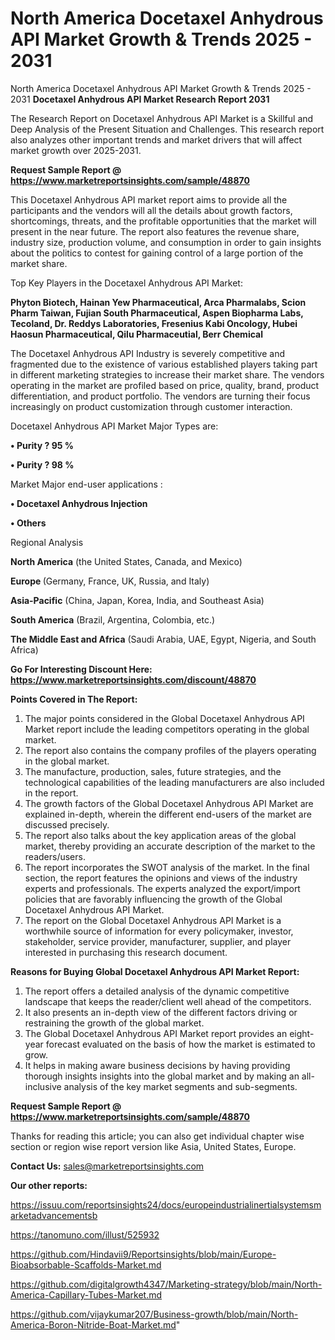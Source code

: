 # North America Docetaxel Anhydrous API Market Growth & Trends 2025 - 2031
North America Docetaxel Anhydrous API Market Growth & Trends 2025 - 2031
<strong>Docetaxel Anhydrous API Market Research Report 2031</strong>

The Research Report on Docetaxel Anhydrous API Market is a Skillful and Deep Analysis of the Present Situation and Challenges. This research report also analyzes other important trends and market drivers that will affect market growth over 2025-2031.

<strong>Request Sample Report @ <a href=https://www.marketreportsinsights.com/sample/48870>https://www.marketreportsinsights.com/sample/48870</a></strong>

This Docetaxel Anhydrous API market report aims to provide all the participants and the vendors will all the details about growth factors, shortcomings, threats, and the profitable opportunities that the market will present in the near future. The report also features the revenue share, industry size, production volume, and consumption in order to gain insights about the politics to contest for gaining control of a large portion of the market share.

Top Key Players in the Docetaxel Anhydrous API Market:

<strong>Phyton Biotech, Hainan Yew Pharmaceutical, Arca Pharmalabs, Scion Pharm Taiwan, Fujian South Pharmaceutical, Aspen Biopharma Labs, Tecoland, Dr. Reddys Laboratories, Fresenius Kabi Oncology, Hubei Haosun Pharmaceutical, Qilu Pharmaceutial, Berr Chemical</strong>

The Docetaxel Anhydrous API Industry is severely competitive and fragmented due to the existence of various established players taking part in different marketing strategies to increase their market share. The vendors operating in the market are profiled based on price, quality, brand, product differentiation, and product portfolio. The vendors are turning their focus increasingly on product customization through customer interaction.

Docetaxel Anhydrous API Market Major Types are:

<strong>•  Purity ? 95 %

•  Purity ? 98 %</strong>

Market Major end-user applications :

<strong>•  Docetaxel Anhydrous Injection

•  Others</strong>

Regional Analysis

</u><strong><b>North America</b></strong> (the United States, Canada, and Mexico)

<strong><b>Europe </b></strong>(Germany, France, UK, Russia, and Italy)

<strong><b>Asia-Pacific</b></strong> (China, Japan, Korea, India, and Southeast Asia)

<strong><b>South America</b></strong> (Brazil, Argentina, Colombia, etc.)

<strong><b>The Middle East and Africa</b></strong> (Saudi Arabia, UAE, Egypt, Nigeria, and South Africa)

<strong>Go For Interesting Discount Here: <a href=https://www.marketreportsinsights.com/discount/48870>https://www.marketreportsinsights.com/discount/48870</a></strong>

<strong>Points Covered in The Report:</strong>
<ol>
  <li>The major points considered in the Global Docetaxel Anhydrous API Market report include the leading competitors operating in the global market.</li>
  <li>The report also contains the company profiles of the players operating in the global market.</li>
  <li>The manufacture, production, sales, future strategies, and the technological capabilities of the leading manufacturers are also included in the report.</li>
  <li>The growth factors of the Global Docetaxel Anhydrous API Market are explained in-depth, wherein the different end-users of the market are discussed precisely.</li>
  <li>The report also talks about the key application areas of the global market, thereby providing an accurate description of the market to the readers/users.</li>
  <li>The report incorporates the SWOT analysis of the market. In the final section, the report features the opinions and views of the industry experts and professionals. The experts analyzed the export/import policies that are favorably influencing the growth of the Global Docetaxel Anhydrous API Market.</li>
  <li>The report on the Global Docetaxel Anhydrous API Market is a worthwhile source of information for every policymaker, investor, stakeholder, service provider, manufacturer, supplier, and player interested in purchasing this research document.</li>
</ol>
<strong>Reasons for Buying Global Docetaxel Anhydrous API Market Report:</strong>

<ol>
  <li>The report offers a detailed analysis of the dynamic competitive landscape that keeps the reader/client well ahead of the competitors.</li>
  <li>It also presents an in-depth view of the different factors driving or restraining the growth of the global market.</li>
  <li>The Global Docetaxel Anhydrous API Market report provides an eight-year forecast evaluated on the basis of how the market is estimated to grow.</li>
  <li>It helps in making aware business decisions by having providing thorough insights insights into the global market and by making an all-inclusive analysis of the key market segments and sub-segments.</li>
</ol>
<strong>Request Sample Report @ <a href=https://www.marketreportsinsights.com/sample/48870>https://www.marketreportsinsights.com/sample/48870</a></strong>


Thanks for reading this article; you can also get individual chapter wise section or region wise report version like Asia, United States, Europe.

<strong>Contact Us:</strong>
sales@marketreportsinsights.com

<strong>Our other reports:</strong>

<a href=https://issuu.com/reportsinsights24/docs/europeindustrialinertialsystemsmarketadvancementsb>https://issuu.com/reportsinsights24/docs/europeindustrialinertialsystemsmarketadvancementsb</a>

<a href=https://tanomuno.com/illust/525932>https://tanomuno.com/illust/525932</a>

<a href=https://github.com/Hindavii9/Reportsinsights/blob/main/Europe-Bioabsorbable-Scaffolds-Market.md>https://github.com/Hindavii9/Reportsinsights/blob/main/Europe-Bioabsorbable-Scaffolds-Market.md</a>

<a href=https://github.com/digitalgrowth4347/Marketing-strategy/blob/main/North-America-Capillary-Tubes-Market.md>https://github.com/digitalgrowth4347/Marketing-strategy/blob/main/North-America-Capillary-Tubes-Market.md</a>

<a href=https://github.com/vijaykumar207/Business-growth/blob/main/North-America-Boron-Nitride-Boat-Market.md>https://github.com/vijaykumar207/Business-growth/blob/main/North-America-Boron-Nitride-Boat-Market.md</a>"
